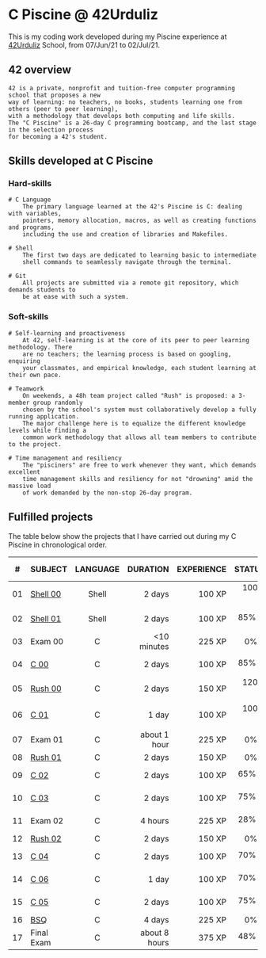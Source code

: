 # C Piscine @ 42Urduliz

This is my coding work developed during my Piscine experience at [42Urduliz](https://www.42urduliz.com/) School, from 07/Jun/21 to 02/Jul/21.

## 42 overview

	42 is a private, nonprofit and tuition-free computer programming school that proposes a new
	way of learning: no teachers, no books, students learning one from others (peer to peer learning),
	with a methodology that develops both computing and life skills.
	The "C Piscine" is a 26-day C programming bootcamp, and the last stage in the selection process
	for becoming a 42's student.

## Skills developed at C Piscine

### Hard-skills
	# C Language
		The primary language learned at the 42's Piscine is C: dealing with variables,
		pointers, memory allocation, macros, as well as creating functions and programs,
		including the use and creation of libraries and Makefiles.

	# Shell
		The first two days are dedicated to learning basic to intermediate
		shell commands to seamlessly navigate through the terminal.

	# Git
		All projects are submitted via a remote git repository, which demands students to
		be at ease with such a system.

### Soft-skills
	# Self-learning and proactiveness
		At 42, self-learning is at the core of its peer to peer learning methodology. There
		are no teachers; the learning process is based on googling, enquiring
		your classmates, and empirical knowledge, each student learning at their own pace.

	# Teamwork
		On weekends, a 48h team project called "Rush" is proposed: a 3-member group randomly
		chosen by the school's system must collaboratively develop a fully running application.
		The major challenge here is to equalize the different knowledge levels while finding a
		common work methodology that allows all team members to contribute to the project.

	# Time management and resiliency
		The "pisciners" are free to work whenever they want, which demands excellent
    	time management skills and resiliency for not "drowning" amid the massive load
    	of work demanded by the non-stop 26-day program.

## Fulfilled projects

The table below show the projects that I have carried out during my C Piscine in chronological order.

|#	|SUBJECT							|LANGUAGE	|DURATION		|EXPERIENCE	|STATUS						|ATTAINED LEVEL	|
|:-:|:--								|:-:		|--:			|--:		|--:						|:--			|
|01	|[Shell 00](./c_piscine_shell_00)	|Shell		|2 days	|100 XP		|100% :heavy_check_mark:	|level 0 - 88%	|
|02	|[Shell 01](./c_piscine_shell_01)	|Shell		|2 days	|100 XP		|85% :heavy_check_mark:	|level 1 - 55%	|
|03	|Exam 00							|C			|<10 minutes	|225 XP		|0% :x:		|-             	|
|04	|[C 00](./c_piscine_c_00)			|C			|2 days	|100 XP		|85% :heavy_check_mark:	|level 2 - 13%	|
|05	|[Rush 00](./c_piscine_rush_00)		|C			|2 days			|150 XP		|120% :heavy_check_mark:						|level 3 - 32%	|
|06	|[C 01](./c_piscine_c_01)			|C			|1 day	|100 XP		|100% :heavy_check_mark:	|level 3 - 98%	|
|07	|Exam 01							|C			|about 1 hour	|225 XP		|0% :x:		|-            	|
|08	|[Rush 01](./c_piscine_rush_01)		|C			|2 days			|150 XP		|0% :x:						|-				|
|09	|[C 02](./c_piscine_c_02)			|C			|2 days	|100 XP		|65% :heavy_check_mark:		|level 4 - 32%	|
|10	|[C 03](./c_piscine_c_03)			|C			|2 days	|100 XP		|75% :heavy_check_mark:	|level 4 - 72%	|
|11	|Exam 02							|C			|4 hours	|225 XP		|28% :heavy_check_mark:		|level 5 - 04%	|
|12	|[Rush 02](./c_piscine_rush_02)		|C			|2 days			|150 XP		|0% :x:					|-				|
|13	|[C 04](./c_piscine_c_04)			|C			|2 days	|100 XP		|70% :heavy_check_mark:	|level 5 - 37%	|
|14	|[C 06](./c_piscine_c_06)			|C			|1 day	|100 XP		|70% :heavy_check_mark:	|level 5 - 70%	|
|15	|[C 05](./c_piscine_c_05)			|C			|2 days	|100 XP		|75% :heavy_check_mark:		|level 6 - 05%	|
|16	|[BSQ](./c_piscine_BSQ)			|C			|4 days	|225 XP		|0% :x:		|-          	|
|17	|Final Exam							|C			|about 8 hours	|375 XP		|48% :heavy_check_mark:		|level 6 - 79%	|
